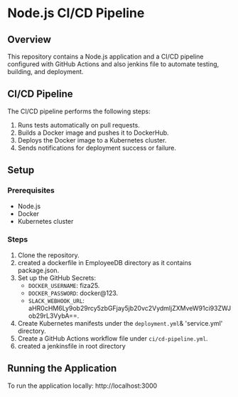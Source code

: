 # Node.js CI/CD Pipeline

## Overview

This repository contains a Node.js application and a CI/CD pipeline configured with GitHub Actions and also jenkins file  to automate testing, building, and deployment.

## CI/CD Pipeline

The CI/CD pipeline performs the following steps:
1. Runs tests automatically on pull requests.
2. Builds a Docker image and pushes it to DockerHub.
3. Deploys the Docker image to a Kubernetes cluster.
4. Sends notifications for deployment success or failure.

## Setup

### Prerequisites

- Node.js
- Docker
- Kubernetes cluster

### Steps

1. Clone the repository.
2. created a dockerfile in EmployeeDB directory as it contains package.json.
3. Set up the GitHub Secrets:
   - `DOCKER_USERNAME`: fiza25.
   - `DOCKER_PASSWORD`: docker@123.
   - `SLACK_WEBHOOK_URL`: aHR0cHM6Ly9ob29rcy5zbGFjay5jb20vc2VydmljZXMveW91ci93ZWJob29rL3VybA==.
4. Create Kubernetes manifests under the `deployment.yml`& 'service.yml' directory.
5. Create a GitHub Actions workflow file under `ci/cd-pipeline.yml`.
6. created a jenkinsfile in root directory
## Running the Application

To run the application locally: http://localhost:3000

